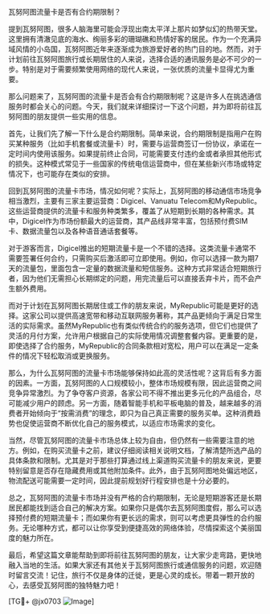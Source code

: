 瓦努阿图流量卡是否有合约期限制？

提到瓦努阿图，很多人脑海里可能会浮现出南太平洋上那片如梦似幻的热带天堂。这里拥有清澈见底的海水、绚丽多彩的珊瑚礁和热情好客的居民。作为一个充满异域风情的小岛国，瓦努阿图近年来逐渐成为旅游爱好者的热门目的地。然而，对于计划前往瓦努阿图旅行或长期居住的人来说，选择合适的通讯服务是必不可少的一步。特别是对于需要频繁使用网络的现代人来说，一张优质的流量卡显得尤为重要。

那么问题来了，瓦努阿图的流量卡是否会有合约期限制呢？这是许多人在挑选通信服务时都会关心的问题。今天，我们就来详细探讨一下这个问题，并为即将前往瓦努阿图的朋友提供一些实用的信息。

首先，让我们先了解一下什么是合约期限制。简单来说，合约期限制是指用户在购买某种服务（比如手机套餐或流量卡）时，需要与运营商签订一份协议，承诺在一定时间内使用该服务。如果提前终止合同，可能需要支付违约金或者承担其他形式的损失。这种模式常见于一些国家的传统电信运营商中，但在某些新兴市场或特定情况下，也可能存在类似的安排。

回到瓦努阿图的流量卡市场，情况如何呢？实际上，瓦努阿图的移动通信市场竞争相当激烈，主要有三家主要运营商：Digicel、Vanuatu Telecom和MyRepublic。这些运营商提供的流量卡和服务种类繁多，覆盖了从短期到长期的各种需求。其中，Digicel作为市场份额最大的运营商，其产品线非常丰富，包括预付费SIM卡、数据流量包以及各种语音通话套餐等。

对于游客而言，Digicel推出的短期流量卡是一个不错的选择。这类流量卡通常不需要签署任何合约，只需购买后激活即可立即使用。例如，你可以选择一款为期7天的流量包，里面包含一定量的数据流量和短信服务。这种方式非常适合短期旅行者，因为他们无需担心长期绑定的问题，用完流量后可以直接丢弃卡片，而不会产生额外费用。

而对于计划在瓦努阿图长期居住或工作的朋友来说，MyRepublic可能是更好的选择。这家公司以提供高速宽带和移动互联网服务著称，其产品更倾向于满足日常生活的实际需求。虽然MyRepublic也有类似传统合约的服务选项，但它们也提供了灵活的月付方案，允许用户根据自己的实际使用情况调整套餐内容。更重要的是，即使选择了合约服务，MyRepublic的合同条款相对宽松，用户可以在满足一定条件的情况下轻松取消或更换服务。

那么，为什么瓦努阿图的流量卡市场能够保持如此高的灵活性呢？这背后有多方面的因素。一方面，瓦努阿图的人口规模较小，整体市场规模有限，因此运营商之间竞争异常激烈。为了争夺客户资源，各家公司不得不推出更多元化的产品组合，尽可能减少用户的顾虑。另一方面，随着智能手机和平板电脑的普及，越来越多的消费者开始倾向于“按需消费”的理念，即只为自己真正需要的服务买单。这种消费趋势也促使运营商不断优化自己的服务模式，以适应市场需求的变化。

当然，尽管瓦努阿图的流量卡市场总体上较为自由，但仍然有一些需要注意的地方。例如，在购买流量卡之前，建议仔细阅读相关说明文档，了解清楚所选产品的具体条款和限制。尤其是对于那些打算通过线上渠道购买流量卡的朋友来说，更要特别留意是否存在隐藏费用或其他附加条件。此外，由于瓦努阿图地处偏远地区，物流配送可能需要一定时间，因此提前规划好行程安排也是十分必要的。

总之，瓦努阿图的流量卡市场并没有严格的合约期限制，无论是短期游客还是长期居民都能找到适合自己的解决方案。如果你只是偶尔去瓦努阿图度假，那么可以选择预付费的短期流量卡；而如果你有更长远的需求，则可以考虑更具弹性的合约服务。无论哪种方式，都可以让你享受到便捷高效的网络体验，尽情探索这个美丽国度的魅力所在。

最后，希望这篇文章能帮助到即将前往瓦努阿图的朋友，让大家少走弯路，更快地融入当地的生活。如果大家还有其他关于瓦努阿图旅行或通信服务的问题，欢迎随时留言交流！记住，旅行不仅是身体的迁徙，更是心灵的成长。带着一颗开放的心，去感受瓦努阿图的独特魅力吧！

[TG💪+ @jx0703 ![Image](https://github.com/user-attachments/assets/dbca1d08-cadb-493c-b0ec-ad6f7a83f270)]